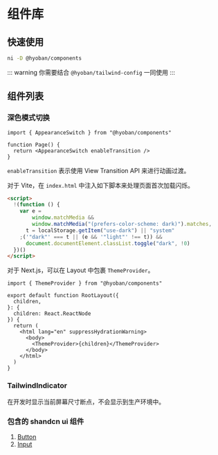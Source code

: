 # 组件库

## 快速使用

```sh
ni -D @hyoban/components
```

::: warning
你需要结合 `@hyoban/tailwind-config` 一同使用
:::

## 组件列表

### 深色模式切换

```tsx
import { AppearanceSwitch } from "@hyoban/components"

function Page() {
  return <AppearanceSwitch enableTransition />
}
```

`enableTransition` 表示使用 View Transition API 来进行动画过渡。

对于 Vite，在 `index.html` 中注入如下脚本来处理页面首次加载闪烁。

```html
<script>
  !(function () {
    var e =
        window.matchMedia &&
        window.matchMedia("(prefers-color-scheme: dark)").matches,
      t = localStorage.getItem("use-dark") || "system"
    ;('"dark"' === t || (e && '"light"' !== t)) &&
      document.documentElement.classList.toggle("dark", !0)
  })()
</script>
```

对于 Next.js，可以在 Layout 中包裹 `ThemeProvider`。

```tsx
import { ThemeProvider } from "@hyoban/components"

export default function RootLayout({
  children,
}: {
  children: React.ReactNode
}) {
  return (
    <html lang="en" suppressHydrationWarning>
      <body>
        <ThemeProvider>{children}</ThemeProvider>
      </body>
    </html>
  )
}
```

### TailwindIndicator

在开发时显示当前屏幕尺寸断点，不会显示到生产环境中。

### 包含的 shandcn ui 组件

1. [Button](https://ui.shadcn.com/docs/components/button)
1. [Input](https://ui.shadcn.com/docs/components/input)
